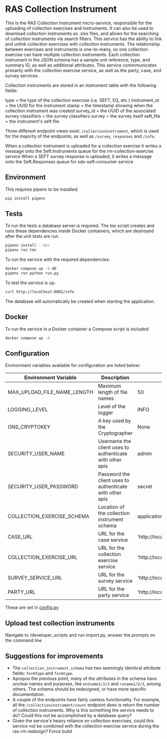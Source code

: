 # RAS Collection Instrument

This is the RAS Collection Instrument micro-service, responsible for the uploading of collection exercises and instruments. It can also be used to download collection instruments as .xlsx files, and allows for the searching of collection instruments via search filters.
This service has the ability to link and unlink collection exercises with collection instruments. The relationship between exercises and instruments is one-to-many, so one collection exercise can have multiple collection instruments.
Each collection instrument in the JSON schema has a sample unit reference, type, and summary ID, as well as additional attributes.
This service commmunicates primarily with the collection exercise service, as well as the party, case, and survey services.

Collection instruments are stored in an instrument table with the following fields:

type = the type of the collection exercise (i.e. SEFT, EQ, etc.)
instrument_id = the UUID for the instrument
stamp = the timestamp showing when the collection instrument was created
survey_id = the UUID of the associated survey
classifiers = the survey classifiers
survey = the survey itself
seft_file = the instrument's seft file

Three different endpoint views exist: `/collectioninstrument`, which is used for the majority of the endpoints, as well as `/survey_responses` and `/info`.

When a collection instrument is uploaded for a collection exercise it writes a message onto the Seft.Instruments queue for the rm-collection-exercise service
When a SEFT survey response is uploaded, it writes a message onto the Seft.Responses queue for sdx-seft-consumer service

## Environment

This requires pipenv to be installed:

```bash
pip install pipenv
```

## Tests

To run the tests a database server is required. The tox script creates and runs these dependencies inside Docker containers, which are destroyed after the unit tests are run.

```bash
pipenv install --dev
pipenv run tox
```

To run the service with the required dependencies:

```bash
docker compose up -d db 
pipenv run python run.py
```

To test the service is up:

```bash
curl http://localhost:8082/info
```

The database will automatically be created when starting the application.

## Docker

To run the service in a Docker container a Compose script is included:

```bash
docker compose up -d
```

## Configuration

Environment variables available for configuration are listed below:

| Environment Variable        | Description                                              | Default                                               |
|-----------------------------|----------------------------------------------------------|-------------------------------------------------------|
| MAX_UPLOAD_FILE_NAME_LENGTH | Maximum length of file names                             | 50                                                    |
| LOGGING_LEVEL               | Level of the logger                                      | INFO                                                  |
| ONS_CRYPTOKEY               | A key used by the Cryptographer                          | None                                                  |
| SECURITY_USER_NAME          | Username the client uses to authenticate with other apis | admin                                                 |
| SECURITY_USER_PASSWORD      | Password the client uses to authenticate with other apis | secret                                                |
| COLLECTION_EXERCISE_SCHEMA  | Location of the collection instrument schema             | application/schemas/collection_instrument_schema.json |
| CASE_URL                    | URL for the case service                                 | 'http://localhost:8171'                               |
| COLLECTION_EXERCISE_URL     | URL for the collection exercise service                  | 'http://localhost:8145'                               |
| SURVEY_SERVICE_URL          | URL for the survey service                               | 'http://localhost:8080'                               |
| PARTY_URL                   | URL for the party service                                | 'http://localhost:8081'                               |



These are set in [config.py](config.py)

## Upload test collection instruments

Navigate to /developer_scripts and run import.py, answer the prompts on the command line

## Suggestions for improvements

* The `collection_instrument_schema` has two seemingly identical attribute fields: `formType` and `formtype`.
* Apropos the previous point, many of the attributes in the schema have unclear names and purposes, like `entname1/2/3` and `runame1/2/3`, among others. The schema should be redesigned, or have more specific documentation.
* A couple of the endpoints have fairly useless functionality. For example, all the `/collectioninstrument/count` endpoint does is return the number of collection instruments. Why is this something the service needs to do? Could this not be accomplished by a database query?
* Given the service's heavy reliance on collection exercises, could this service not be combined with the collection exercise service during the ras-rm redesign?
Force build
